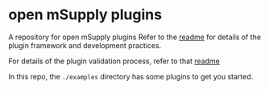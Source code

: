 # open mSupply plugins
A repository for open mSupply plugins
Refer to the [readme](https://github.com/msupply-foundation/open-msupply/blob/develop/client/packages/plugins/README.md) for details of the plugin framework and development practices.

For details of the plugin validation process, refer to that [readme](https://github.com/msupply-foundation/open-msupply/blob/develop/server/service/src/plugin/plugin_validation.md)

In this repo, the `./examples` directory has some plugins to get you started.


